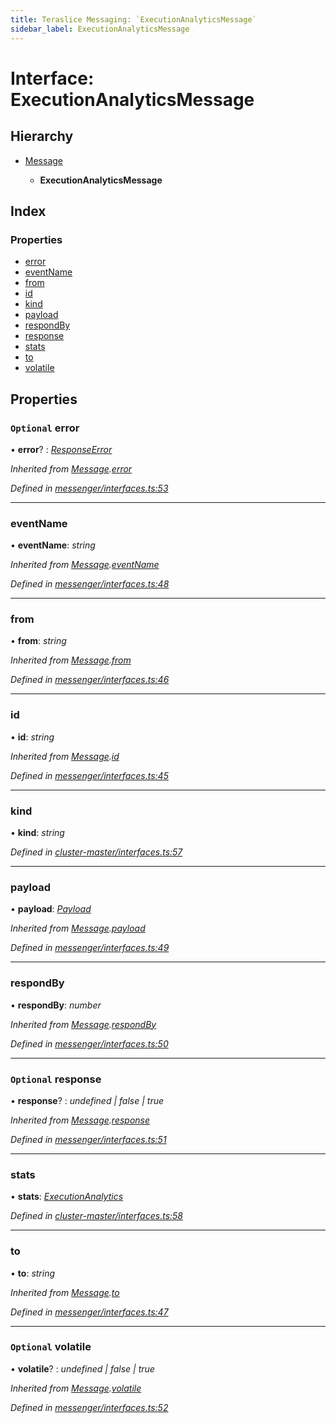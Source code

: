```yaml
---
title: Teraslice Messaging: `ExecutionAnalyticsMessage`
sidebar_label: ExecutionAnalyticsMessage
---
```


# Interface: ExecutionAnalyticsMessage

## Hierarchy

* [Message](message.md)

  * **ExecutionAnalyticsMessage**

## Index

### Properties

* [error](executionanalyticsmessage.md#optional-error)
* [eventName](executionanalyticsmessage.md#eventname)
* [from](executionanalyticsmessage.md#from)
* [id](executionanalyticsmessage.md#id)
* [kind](executionanalyticsmessage.md#kind)
* [payload](executionanalyticsmessage.md#payload)
* [respondBy](executionanalyticsmessage.md#respondby)
* [response](executionanalyticsmessage.md#optional-response)
* [stats](executionanalyticsmessage.md#stats)
* [to](executionanalyticsmessage.md#to)
* [volatile](executionanalyticsmessage.md#optional-volatile)

## Properties

### `Optional` error

• **error**? : *[ResponseError](../overview.md#responseerror)*

*Inherited from [Message](message.md).[error](message.md#optional-error)*

*Defined in [messenger/interfaces.ts:53](https://github.com/terascope/teraslice/blob/0ae31df4/packages/teraslice-messaging/src/messenger/interfaces.ts#L53)*

___

###  eventName

• **eventName**: *string*

*Inherited from [Message](message.md).[eventName](message.md#eventname)*

*Defined in [messenger/interfaces.ts:48](https://github.com/terascope/teraslice/blob/0ae31df4/packages/teraslice-messaging/src/messenger/interfaces.ts#L48)*

___

###  from

• **from**: *string*

*Inherited from [Message](message.md).[from](message.md#from)*

*Defined in [messenger/interfaces.ts:46](https://github.com/terascope/teraslice/blob/0ae31df4/packages/teraslice-messaging/src/messenger/interfaces.ts#L46)*

___

###  id

• **id**: *string*

*Inherited from [Message](message.md).[id](message.md#id)*

*Defined in [messenger/interfaces.ts:45](https://github.com/terascope/teraslice/blob/0ae31df4/packages/teraslice-messaging/src/messenger/interfaces.ts#L45)*

___

###  kind

• **kind**: *string*

*Defined in [cluster-master/interfaces.ts:57](https://github.com/terascope/teraslice/blob/0ae31df4/packages/teraslice-messaging/src/cluster-master/interfaces.ts#L57)*

___

###  payload

• **payload**: *[Payload](payload.md)*

*Inherited from [Message](message.md).[payload](message.md#payload)*

*Defined in [messenger/interfaces.ts:49](https://github.com/terascope/teraslice/blob/0ae31df4/packages/teraslice-messaging/src/messenger/interfaces.ts#L49)*

___

###  respondBy

• **respondBy**: *number*

*Inherited from [Message](message.md).[respondBy](message.md#respondby)*

*Defined in [messenger/interfaces.ts:50](https://github.com/terascope/teraslice/blob/0ae31df4/packages/teraslice-messaging/src/messenger/interfaces.ts#L50)*

___

### `Optional` response

• **response**? : *undefined | false | true*

*Inherited from [Message](message.md).[response](message.md#optional-response)*

*Defined in [messenger/interfaces.ts:51](https://github.com/terascope/teraslice/blob/0ae31df4/packages/teraslice-messaging/src/messenger/interfaces.ts#L51)*

___

###  stats

• **stats**: *[ExecutionAnalytics](executionanalytics.md)*

*Defined in [cluster-master/interfaces.ts:58](https://github.com/terascope/teraslice/blob/0ae31df4/packages/teraslice-messaging/src/cluster-master/interfaces.ts#L58)*

___

###  to

• **to**: *string*

*Inherited from [Message](message.md).[to](message.md#to)*

*Defined in [messenger/interfaces.ts:47](https://github.com/terascope/teraslice/blob/0ae31df4/packages/teraslice-messaging/src/messenger/interfaces.ts#L47)*

___

### `Optional` volatile

• **volatile**? : *undefined | false | true*

*Inherited from [Message](message.md).[volatile](message.md#optional-volatile)*

*Defined in [messenger/interfaces.ts:52](https://github.com/terascope/teraslice/blob/0ae31df4/packages/teraslice-messaging/src/messenger/interfaces.ts#L52)*
